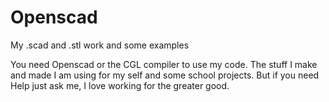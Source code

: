 # Openscad
My .scad and .stl work and some examples

You need Openscad or the CGL compiler to use my code.
The stuff I make and made I am using for my self and some school projects.
But if you need Help just ask me, I love working for the greater good.
